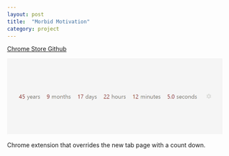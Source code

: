 ```yaml
---
layout: post
title:  "Morbid Motivation"
category: project
---
```

<a class="button" href="http://chrome.google.com/webstore/detail/morbid-motivation/kjpeibokdagajocicdijpeognkpccphj">
	<i class="ion-android-globe"></i> Chrome Store
</a> <a class="button" href="http://github.com/jack-song/MorbidMotivation">
	<i class="ion-social-github"></i> Github
</a>

![Morbid Motivation](/assets/screen-morbid.png)

Chrome extension that overrides the new tab page with a count down.